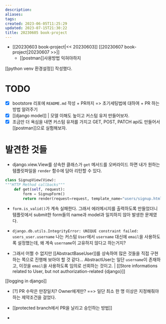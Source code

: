 ```yaml
---
description:
aliases: 
tags: 
created: 2023-06-05T11:25:29
updated: 2023-07-15T21:30:22
title: 20230605 book-project
---
```

- [[20230603 book-project|<< 20230603]] [[20230607 book-project|20230607 >>]]
	- [[postman]]사용방법 익혀야하지

[[python venv 환경설정]] 작성했다.

# TODO

- [x] bootstore 리포에 `README.md` 작성 + PR까지 => 초기세팅법에 대하여 + PR 하는 방법 알려주기
- [x] [[django model]] | 모델 이해도 높이고 커스텀 유저 만들어보자.
- [x] 조금만 더 욕심을 내면 커스텀 유저를 가지고 GET, POST, PATCH api도 만들어서 [[postman]]으로 실험해보자.

# 발견한 것들

- django.view.View를 상속한 클래스가 `get` 메서드를 오버라이드 하면 내가 원하는 템플릿파일을 `render` 함수에 담아 리턴할 수 있다.

```python
class SignupView(View):
"""HTTP Method callbacks"""
	def get(self, request):
		form = SignupForm()
		return render(request=request, template_name="users/signup.html", context={"form": form})
```

- `form.is_valid()`가 계속 실패한다. 그래서 에러메시지를 출력하도록 만들었더니 템플릿에서 submit한 form들의 name과 model과 일치하지 않아 발생한 문제였다.

- `django.db.utils.IntegrityError: UNIQUE constraint failed: users_user.username` 나는 커스텀 `User`에서 `username` 대신에 `email`을 사용하도록 설정했는데, 왜 계속 `username`이 고유하지 않다고 하는거지?
- 그래서 어쩔 수 없지만 [[AbstractBaseUser]]를 상속하여 많은 것들을 직접 구현하는 쪽으로 진행해 보아야 할 것 같다... AbstractUser는 일단 `username`이 존재하고, 이것을 `email`을 사용하도록 임의로 선회하는 것이고. | [[Store informations related to User, but not authorization-related {django}]] 

[[logging in django]]

- [?] PR 수락은 만장일치? Owner에게만? ==> 일단 최소 한 명 이상은 지정해줘야 하는 제약조건을 걸었다.

- [[protected branch에서 PR을 날리고 승인하는 방법]]
- 
